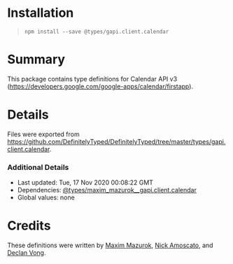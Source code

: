 # Installation
> `npm install --save @types/gapi.client.calendar`

# Summary
This package contains type definitions for Calendar API v3 (https://developers.google.com/google-apps/calendar/firstapp).

# Details
Files were exported from https://github.com/DefinitelyTyped/DefinitelyTyped/tree/master/types/gapi.client.calendar.

### Additional Details
 * Last updated: Tue, 17 Nov 2020 00:08:22 GMT
 * Dependencies: [@types/maxim_mazurok__gapi.client.calendar](https://npmjs.com/package/@types/maxim_mazurok__gapi.client.calendar)
 * Global values: none

# Credits
These definitions were written by [Maxim Mazurok](https://github.com/Maxim-Mazurok), [Nick Amoscato](https://github.com/namoscato), and [Declan Vong](https://github.com/declanvong).
